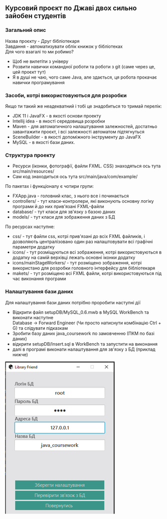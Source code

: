 ## Курсовий проєкт по Джаві двох сильно зайобен студентів ##

### Загальний опис ###

Назва проєкту - Друг бібліотекаря  
Завдання - автоматизувати облік книжок у бібліотеках  
Для чого взагалі то ми робимо?
* Щоб не вилетіти з універу
* Розвити навички командної роботи та роботи з git (саме через це, цей проєкт тут)
* Я в душі не чаю, чого саме Java, але здається, ця робота прокачає навички програмування 

### Засоби, котрі використовуються для розробки ###

Якщо ти такий же неадекватний і тобі це знадобиться то тримай перелік:  
* JDK 11 і JavaFX - в якості основи проекту  
* Intellij idea - в якості середовища розробки
* Maven - для автоматичного налаштування залежностей, достатньо завантажити проєкт, і всі залежності автоматом підтягнуться  
* SceneBuilder - в якості допоміжного інструменту до JavaFX
* MySQL - в якості бази даних. 

### Структура проекту ###

* Ресурси (іконки, фотографії, файли FXML. CSS) знаходяться ось тута src/main/resources/
* Сам код знаходиться ось тута src/main/java/com/example/  

По пакетах і функціоналу є чотири групи:  
* FXApp.java - головний клас, з нього все і починається 
* controllers/ - тут класи-контролери, які виконують основну логіку програми й до них прив'язані FXML-файли
* database/ - тут класи для зв'язку з базою даних
* models/ - тут класи для зображення даних з БД

По ресурсах наступне:
* css/ - тут файли css, котрі прив'язані до всіх FXML файликів, 
і дозволяють централізовано один раз налаштовувати всі графічні параметри додатку 
* icons/ - тут розміщуються всі зображення, котрі використовуються в додатку на самій верхівці лежать основні іконки додатку
* icons/mainStageWorkers/ - тут розміщено зображення, котрі використано для розробки головного інтерфейсу для бібліотекаря
* makets/ - тут розміщено всі FXML файли, котрі використовуються під час виконання програми

### Налаштування бази даних ###

Для налаштування бази даних потрібно проробити наступні дії
* Відкрити файл setupDB/MySQL_0.6.mwb в MySQL WorkBench та виконати наступне  
Database -> Forward Engineer (Чи просто натиснути комбінацію Ctrl + G) та слідувати підказкам
* Зробити базу даних java_coursework по замовченню (ПКМ по базі даних)
* відкрити setupDB/Insert.sql в WorkBench та запустити на виконання
* далі в програмі виконати налаштування для зв'язку з БД (приклад нижче)

![Приклад налаштування](setupDB/Setting.png)
